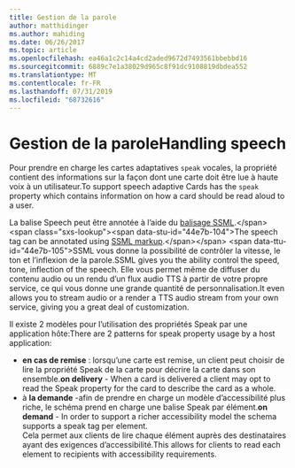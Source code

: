 ```yaml
---
title: Gestion de la parole
author: matthidinger
ms.author: mahiding
ms.date: 06/26/2017
ms.topic: article
ms.openlocfilehash: ea46a1c2c14a4cd2aded9672d7493561bbebbd16
ms.sourcegitcommit: 6889c7e1a38029d965c8f91dc9108819dbdea552
ms.translationtype: MT
ms.contentlocale: fr-FR
ms.lasthandoff: 07/31/2019
ms.locfileid: "68732616"
---
```

# <a name="handling-speech"></a><span data-ttu-id="44e7b-102">Gestion de la parole</span><span class="sxs-lookup"><span data-stu-id="44e7b-102">Handling speech</span></span>

<span data-ttu-id="44e7b-103">Pour prendre en charge les cartes adaptatives `speak` vocales, la propriété contient des informations sur la façon dont une carte doit être lue à haute voix à un utilisateur.</span><span class="sxs-lookup"><span data-stu-id="44e7b-103">To support speech adaptive Cards has the `speak` property which contains information on how a card should be read aloud to a user.</span></span>

<span data-ttu-id="44e7b-104">La balise Speech peut être annotée à l’aide du [balisage SSML](https://msdn.microsoft.com/en-us/library/office/hh361578(v=office.14).aspx).</span><span class="sxs-lookup"><span data-stu-id="44e7b-104">The speech tag can be annotated using  [SSML markup](https://msdn.microsoft.com/en-us/library/office/hh361578(v=office.14).aspx).</span></span> <span data-ttu-id="44e7b-105">SSML vous donne la possibilité de contrôler la vitesse, le ton et l’inflexion de la parole.</span><span class="sxs-lookup"><span data-stu-id="44e7b-105">SSML gives you the ability control the speed, tone, inflection of the speech.</span></span>  <span data-ttu-id="44e7b-106">Elle vous permet même de diffuser du contenu audio ou un rendu d’un flux audio TTS à partir de votre propre service, ce qui vous donne une grande quantité de personnalisation.</span><span class="sxs-lookup"><span data-stu-id="44e7b-106">It even allows you to stream audio or a render a TTS audio stream from your own service, giving you a great deal of customization.</span></span>

<span data-ttu-id="44e7b-107">Il existe 2 modèles pour l’utilisation des propriétés Speak par une application hôte:</span><span class="sxs-lookup"><span data-stu-id="44e7b-107">There are 2 patterns for speak property usage by a host application:</span></span>
* <span data-ttu-id="44e7b-108">**en cas de remise** : lorsqu’une carte est remise, un client peut choisir de lire la propriété Speak de la carte pour décrire la carte dans son ensemble.</span><span class="sxs-lookup"><span data-stu-id="44e7b-108">**on delivery** - When a card is delivered a client may opt to read the Speak property for the card to describe the card as a whole.</span></span>
* <span data-ttu-id="44e7b-109">à **la demande** -afin de prendre en charge un modèle d’accessibilité plus riche, le schéma prend en charge une balise Speak par élément.</span><span class="sxs-lookup"><span data-stu-id="44e7b-109">**on demand** - In order to support a richer accessibility model the schema supports a speak tag per element.</span></span>  
<span data-ttu-id="44e7b-110">Cela permet aux clients de lire chaque élément auprès des destinataires ayant des exigences d’accessibilité.</span><span class="sxs-lookup"><span data-stu-id="44e7b-110">This allows for clients to read each element to recipients with accessibility requirements.</span></span>

